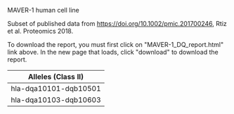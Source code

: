 MAVER-1 human cell line

Subset of published data from https://doi.org/10.1002/pmic.201700246, Rtiz et al. Proteomics 2018.

To download the report, you must first click on "MAVER-1_DQ_report.html" link above. In the new page that loads, 
click "download" to download the report.

|Alleles (Class II)|
|---|
|hla-dqa10101-dqb10501|
|hla-dqa10103-dqb10603|